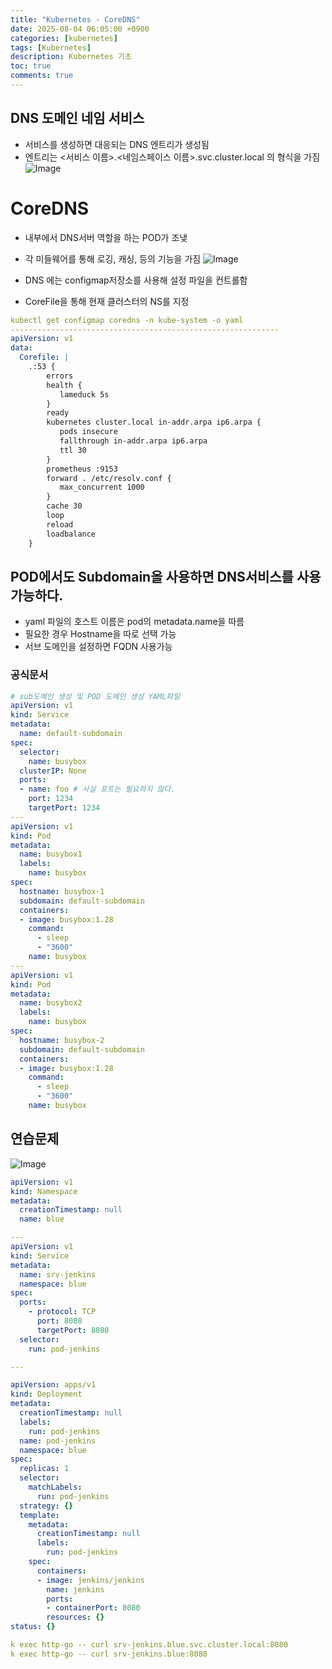 ```yaml
---
title: "Kubernetes - CoreDNS"
date: 2025-08-04 06:05:00 +0900
categories: [kubernetes]
tags: [Kubernetes]
description: Kubernetes 기초
toc: true
comments: true
---
```


## DNS 도메인 네임 서비스

- 서비스를 생성하면 대응되는 DNS 엔트리가 생성됨 
- 엔트리는 <서비스 이름>.<네임스페이스 이름>.svc.cluster.local 의 형식을 가짐
![Image](https://prod-files-secure.s3.us-west-2.amazonaws.com/e6db513d-ec54-40ff-aa74-2487b0bcfe15/50226290-9a5d-44b5-a10d-6e70642e1a84/Untitled.png?X-Amz-Algorithm=AWS4-HMAC-SHA256&X-Amz-Content-Sha256=UNSIGNED-PAYLOAD&X-Amz-Credential=ASIAZI2LB466U7EW5W43%2F20250804%2Fus-west-2%2Fs3%2Faws4_request&X-Amz-Date=20250804T072045Z&X-Amz-Expires=3600&X-Amz-Security-Token=IQoJb3JpZ2luX2VjEAcaCXVzLXdlc3QtMiJHMEUCIA8DtpL3R5WSH1kqMoUHf9O%2B16EGCwzVR%2BskLXOcilO%2FAiEAvPMTWboQ9RVClpg9xGWOurUyXU3R5876Dku8fJGnMVsq%2FwMIQBAAGgw2Mzc0MjMxODM4MDUiDDgnS4EB2LCP7dn9XircA4%2FeUdmGlnKSf3xZKMF8UukyWJ9FRpbD%2BDnqQ1E1AatPiECpULYA2cbblpvRm5Tt9U1J62wjafACm4MjeSHbclfkeInbM04TXsHFsWtuQLjHmJn9iFksYnVK5Hc5tDBWX2sx%2FmHe7DVW7TPQAp2FTyRT9hD8tYpNKdsp53rbzOGaQMVcGt0YpWOBw7WV1WVjkhOHfVYO30ySnC%2BN15ye3yMFJFgn%2FOLof68g3N3gm%2Fg9D%2FRBzbC3036cdkPIjlOj%2BBVM%2Bkmyu2Y2Nvk8G7kQEAEmkXzu7H67mYK1y7OD4ywLKPZy5%2Fv2xGayvZCX34TmHdTtIil%2BXmLxIjOeK6tIdr3VcccuDlbr3Ev7wrmfb0DFdRVXmQ%2FawE%2Br9ISPaAvpvkP5ZXdpRT7N7hznolPe%2BavirGY3MsAPhlZ8CLISRjT2QLgsXf561FihNkMqCFq0FiEHo%2BCWaSuKMiKIFA32ivBpLLs%2Fl6a5C6%2BxWEsp%2FMbppLjvHWmStTffB97AtZNq0kolqK9GS6yKindcKr%2FVoREXtp4b3Z1wrfykH0GDKw5%2FhyhUrtHSigUAx6kXlypMp%2ByxlID%2B6PvLpWNn1tLf1s0zPItcs5r%2Fize3zJQBoNXM1yRDlK40A75iNycNMLm2wcQGOqUBWh%2F9L0xz64GfW5fEqVol9qQ2GbRKiwvwP9GeBUc3%2BUEqBzwUXPnMJeaDKXrU1fyK1xYfxwbx%2BwWwhFpxU9aWX2eaUV8xN2mm5Q0rd741ouly3QLWdqa1cQXT1tvkBrbwQXbgFm5wc4GoYdiQPec2wECXAKWQEXDNtS3uYT7IFIMT32iFO5ejn93Dol7D7F9W7h8iAwC%2BVixaJ3pmui35WKM76YVE&X-Amz-Signature=bf9d43af676fbb806924854d7bde7bb7a3835809c7b859f45c3f3f4d6c1e6415&X-Amz-SignedHeaders=host&x-amz-checksum-mode=ENABLED&x-id=GetObject)

# CoreDNS

- 내부에서 DNS서버 역할을 하는 POD가 조냊
- 각 미들웨어를 통해 로깅, 캐싱, 등의 기능을 가짐
![Image](https://prod-files-secure.s3.us-west-2.amazonaws.com/e6db513d-ec54-40ff-aa74-2487b0bcfe15/719cb48d-1620-4790-b196-3fc64458fe2f/Untitled.png?X-Amz-Algorithm=AWS4-HMAC-SHA256&X-Amz-Content-Sha256=UNSIGNED-PAYLOAD&X-Amz-Credential=ASIAZI2LB466U7EW5W43%2F20250804%2Fus-west-2%2Fs3%2Faws4_request&X-Amz-Date=20250804T072045Z&X-Amz-Expires=3600&X-Amz-Security-Token=IQoJb3JpZ2luX2VjEAcaCXVzLXdlc3QtMiJHMEUCIA8DtpL3R5WSH1kqMoUHf9O%2B16EGCwzVR%2BskLXOcilO%2FAiEAvPMTWboQ9RVClpg9xGWOurUyXU3R5876Dku8fJGnMVsq%2FwMIQBAAGgw2Mzc0MjMxODM4MDUiDDgnS4EB2LCP7dn9XircA4%2FeUdmGlnKSf3xZKMF8UukyWJ9FRpbD%2BDnqQ1E1AatPiECpULYA2cbblpvRm5Tt9U1J62wjafACm4MjeSHbclfkeInbM04TXsHFsWtuQLjHmJn9iFksYnVK5Hc5tDBWX2sx%2FmHe7DVW7TPQAp2FTyRT9hD8tYpNKdsp53rbzOGaQMVcGt0YpWOBw7WV1WVjkhOHfVYO30ySnC%2BN15ye3yMFJFgn%2FOLof68g3N3gm%2Fg9D%2FRBzbC3036cdkPIjlOj%2BBVM%2Bkmyu2Y2Nvk8G7kQEAEmkXzu7H67mYK1y7OD4ywLKPZy5%2Fv2xGayvZCX34TmHdTtIil%2BXmLxIjOeK6tIdr3VcccuDlbr3Ev7wrmfb0DFdRVXmQ%2FawE%2Br9ISPaAvpvkP5ZXdpRT7N7hznolPe%2BavirGY3MsAPhlZ8CLISRjT2QLgsXf561FihNkMqCFq0FiEHo%2BCWaSuKMiKIFA32ivBpLLs%2Fl6a5C6%2BxWEsp%2FMbppLjvHWmStTffB97AtZNq0kolqK9GS6yKindcKr%2FVoREXtp4b3Z1wrfykH0GDKw5%2FhyhUrtHSigUAx6kXlypMp%2ByxlID%2B6PvLpWNn1tLf1s0zPItcs5r%2Fize3zJQBoNXM1yRDlK40A75iNycNMLm2wcQGOqUBWh%2F9L0xz64GfW5fEqVol9qQ2GbRKiwvwP9GeBUc3%2BUEqBzwUXPnMJeaDKXrU1fyK1xYfxwbx%2BwWwhFpxU9aWX2eaUV8xN2mm5Q0rd741ouly3QLWdqa1cQXT1tvkBrbwQXbgFm5wc4GoYdiQPec2wECXAKWQEXDNtS3uYT7IFIMT32iFO5ejn93Dol7D7F9W7h8iAwC%2BVixaJ3pmui35WKM76YVE&X-Amz-Signature=2bcb1f6de1289c3a57919f237c20ba0c9f78f9884cb0df72716911516a8f6549&X-Amz-SignedHeaders=host&x-amz-checksum-mode=ENABLED&x-id=GetObject)

- DNS 에는 configmap저장소를 사용해 설정 파일을 컨트롤함
- CoreFile을 통해 현재 클러스터의 NS를 지정
```yaml
kubectl get configmap coredns -n kube-system -o yaml
------------------------------------------------------------
apiVersion: v1
data:
  Corefile: |
    .:53 {
        errors
        health {
           lameduck 5s
        }
        ready
        kubernetes cluster.local in-addr.arpa ip6.arpa {
           pods insecure
           fallthrough in-addr.arpa ip6.arpa
           ttl 30
        }
        prometheus :9153
        forward . /etc/resolv.conf {
           max_concurrent 1000
        }
        cache 30
        loop
        reload
        loadbalance
    }
```

## POD에서도 Subdomain을 사용하면 DNS서비스를 사용가능하다.

- yaml 파일의 호스트 이름은 pod의 metadata.name을 따름
- 필요한 경우 Hostname을 따로 선택 가능
- 서브 도메인을 설정하면 FQDN 사용가능
### 공식문서

```yaml
# sub도메인 생성 및 POD 도메인 생성 YAML파일
apiVersion: v1
kind: Service
metadata:
  name: default-subdomain
spec:
  selector:
    name: busybox
  clusterIP: None
  ports:
  - name: foo # 사실 포트는 필요하지 않다.
    port: 1234
    targetPort: 1234
---
apiVersion: v1
kind: Pod
metadata:
  name: busybox1
  labels:
    name: busybox
spec:
  hostname: busybox-1
  subdomain: default-subdomain
  containers:
  - image: busybox:1.28
    command:
      - sleep
      - "3600"
    name: busybox
---
apiVersion: v1
kind: Pod
metadata:
  name: busybox2
  labels:
    name: busybox
spec:
  hostname: busybox-2
  subdomain: default-subdomain
  containers:
  - image: busybox:1.28
    command:
      - sleep
      - "3600"
    name: busybox
```

## 연습문제

![Image](https://prod-files-secure.s3.us-west-2.amazonaws.com/e6db513d-ec54-40ff-aa74-2487b0bcfe15/ecb9b8a2-564a-4d0b-966f-f25233e45fde/Untitled.png?X-Amz-Algorithm=AWS4-HMAC-SHA256&X-Amz-Content-Sha256=UNSIGNED-PAYLOAD&X-Amz-Credential=ASIAZI2LB466U7EW5W43%2F20250804%2Fus-west-2%2Fs3%2Faws4_request&X-Amz-Date=20250804T072045Z&X-Amz-Expires=3600&X-Amz-Security-Token=IQoJb3JpZ2luX2VjEAcaCXVzLXdlc3QtMiJHMEUCIA8DtpL3R5WSH1kqMoUHf9O%2B16EGCwzVR%2BskLXOcilO%2FAiEAvPMTWboQ9RVClpg9xGWOurUyXU3R5876Dku8fJGnMVsq%2FwMIQBAAGgw2Mzc0MjMxODM4MDUiDDgnS4EB2LCP7dn9XircA4%2FeUdmGlnKSf3xZKMF8UukyWJ9FRpbD%2BDnqQ1E1AatPiECpULYA2cbblpvRm5Tt9U1J62wjafACm4MjeSHbclfkeInbM04TXsHFsWtuQLjHmJn9iFksYnVK5Hc5tDBWX2sx%2FmHe7DVW7TPQAp2FTyRT9hD8tYpNKdsp53rbzOGaQMVcGt0YpWOBw7WV1WVjkhOHfVYO30ySnC%2BN15ye3yMFJFgn%2FOLof68g3N3gm%2Fg9D%2FRBzbC3036cdkPIjlOj%2BBVM%2Bkmyu2Y2Nvk8G7kQEAEmkXzu7H67mYK1y7OD4ywLKPZy5%2Fv2xGayvZCX34TmHdTtIil%2BXmLxIjOeK6tIdr3VcccuDlbr3Ev7wrmfb0DFdRVXmQ%2FawE%2Br9ISPaAvpvkP5ZXdpRT7N7hznolPe%2BavirGY3MsAPhlZ8CLISRjT2QLgsXf561FihNkMqCFq0FiEHo%2BCWaSuKMiKIFA32ivBpLLs%2Fl6a5C6%2BxWEsp%2FMbppLjvHWmStTffB97AtZNq0kolqK9GS6yKindcKr%2FVoREXtp4b3Z1wrfykH0GDKw5%2FhyhUrtHSigUAx6kXlypMp%2ByxlID%2B6PvLpWNn1tLf1s0zPItcs5r%2Fize3zJQBoNXM1yRDlK40A75iNycNMLm2wcQGOqUBWh%2F9L0xz64GfW5fEqVol9qQ2GbRKiwvwP9GeBUc3%2BUEqBzwUXPnMJeaDKXrU1fyK1xYfxwbx%2BwWwhFpxU9aWX2eaUV8xN2mm5Q0rd741ouly3QLWdqa1cQXT1tvkBrbwQXbgFm5wc4GoYdiQPec2wECXAKWQEXDNtS3uYT7IFIMT32iFO5ejn93Dol7D7F9W7h8iAwC%2BVixaJ3pmui35WKM76YVE&X-Amz-Signature=d8c6af9307d33afc859263a710b93baccaf8cb157e75b17f5745ae7c9356297d&X-Amz-SignedHeaders=host&x-amz-checksum-mode=ENABLED&x-id=GetObject)

```yaml
apiVersion: v1
kind: Namespace
metadata:
  creationTimestamp: null
  name: blue

---
apiVersion: v1
kind: Service
metadata:
  name: srv-jenkins
  namespace: blue
spec:
  ports:
    - protocol: TCP
      port: 8080
      targetPort: 8080
  selector:
    run: pod-jenkins

---

apiVersion: apps/v1
kind: Deployment
metadata:
  creationTimestamp: null
  labels:
    run: pod-jenkins
  name: pod-jenkins
  namespace: blue
spec:
  replicas: 1
  selector:
    matchLabels:
      run: pod-jenkins
  strategy: {}
  template:
    metadata:
      creationTimestamp: null
      labels:
        run: pod-jenkins
    spec:
      containers:
      - image: jenkins/jenkins
        name: jenkins
        ports:
        - containerPort: 8080
        resources: {}
status: {}
```

```yaml
k exec http-go -- curl srv-jenkins.blue.svc.cluster.local:8080
k exec http-go -- curl srv-jenkins.blue:8080
```


